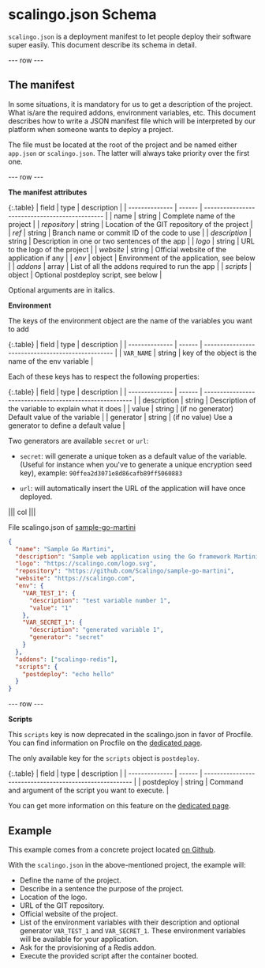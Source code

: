 # scalingo.json Schema

`scalingo.json` is a deployment manifest to let people deploy their software 
super easily. This document describe its schema in detail.

--- row ---

## The manifest

In some situations, it is mandatory for us
to get a description of the project. What is/are the required addons, environment
variables, etc. This document describes how to write a JSON manifest file which
will be interpreted by our platform when someone wants to deploy a project.

The file must be located at the root of the project and be named either `app.json`
or `scalingo.json`. The latter will always take priority over the first one.

--- row ---

**The manifest attributes**

{:.table}
| field          | type   | description                                    |
| -------------- | ------ | ---------------------------------------------- |
| name           | string | Complete name of the project                   |
| _repository_   | string | Location of the GIT repository of the project  |
| _ref_          | string | Branch name or commit ID of the code to use    |
| _description_  | string | Description in one or two sentences of the app |
| _logo_         | string | URL to the logo of the project		             |
| _website_      | string | Official website of the application if any     |
| _env_          | object | Environment of the application, see below      |
| _addons_       | array  | List of all the addons required to run the app |
| _scripts_      | object | Optional postdeploy script, see below          |

Optional arguments are in italics.

**Environment**

The keys of the environment object are the name of the variables you want to add

{:.table}
| field          | type   | description                                       |
| -------------- | ------ | ------------------------------------------------- |
| `VAR_NAME`     | string | key of the object is the name of the env variable |

Each of these keys has to respect the following properties:

{:.table}
| field          | type   | description                                             |
| -------------- | ------ | ------------------------------------------------------- |
| description    | string | Description of the variable to explain what it does     |
| value          | string | (if no generator) Default value of the variable         |
| generator      | string | (if no value) Use a generator to define a default value |

Two generators are available `secret` or `url`:

* `secret`: will generate a unique token as a default value of the variable.
  (Useful for instance when you've to generate a unique encryption seed key),
  example: `90ffea2d3071e8d86cafb89ff5060883`

* `url`: will automatically insert the URL of the application will have once
  deployed.

||| col |||

File scalingo.json of [sample-go-martini](https://github.com/Scalingo/sample-go-martini/tree/dev-oneclick)

```json
{
  "name": "Sample Go Martini",
  "description": "Sample web application using the Go framework Martini",
  "logo": "https://scalingo.com/logo.svg",
  "repository": "https://github.com/Scalingo/sample-go-martini",
  "website": "https://scalingo.com",
  "env": {
    "VAR_TEST_1": {
      "description": "test variable number 1",
      "value": "1"
    },
    "VAR_SECRET_1": {
      "description": "generated variable 1",
      "generator": "secret"
    }
  },
  "addons": ["scalingo-redis"],
  "scripts": {
    "postdeploy": "echo hello"
  }
}
```

--- row ---

**Scripts**

This `scripts` key is now deprecated in the scalingo.json in favor of Procfile. You can find information
on Procfile on the [dedicated page](http://doc.scalingo.com/internals/procfile.html).

The only available key for the `scripts` object is `postdeploy`. 

{:.table}
| field          | type   | description                                             |
| -------------- | ------ | ------------------------------------------------------- |
| postdeploy     | string | Command and argument of the script you want to execute. |

You can get more information on this feature on the [dedicated page](http://doc.scalingo.com/app/postdeploy-hook.html#workflow). 

## Example

This example comes from a concrete project located [on Github](https://github.com/Scalingo/sample-go-martini/tree/dev-oneclick).

With the `scalingo.json` in the above-mentioned project, the example will:

* Define the name of the project.
* Describe in a sentence the purpose of the project.
* Location of the logo.
* URL of the GIT repository.
* Official website of the project.
* List of the environment variables with their description and optional generator `VAR_TEST_1` and `VAR_SECRET_1`. 
These environment variables will be available for your application.
* Ask for the provisioning of a Redis addon.
* Execute the provided script after the container booted.
